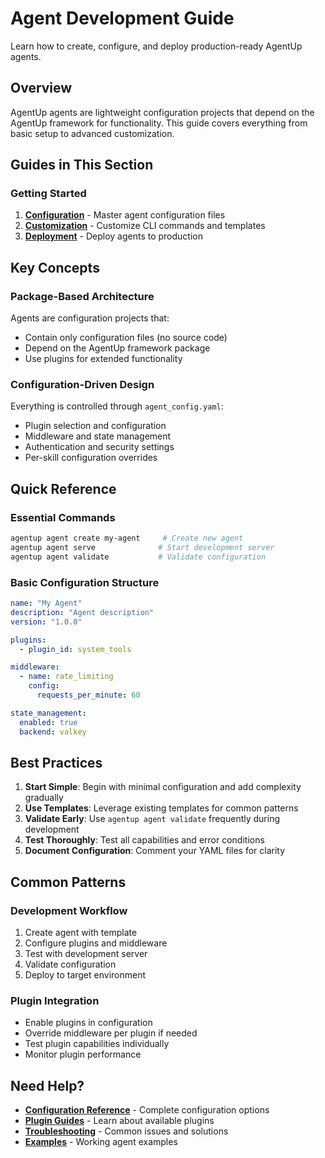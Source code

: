 # Agent Development Guide

Learn how to create, configure, and deploy production-ready AgentUp agents.

## Overview

AgentUp agents are lightweight configuration projects that depend on the AgentUp framework for functionality. This guide covers everything from basic setup to advanced customization.

## Guides in This Section

### Getting Started
1. **[Configuration](configuration.md)** - Master agent configuration files
2. **[Customization](customization.md)** - Customize CLI commands and templates
3. **[Deployment](deployment.md)** - Deploy agents to production

## Key Concepts

### Package-Based Architecture
Agents are configuration projects that:
- Contain only configuration files (no source code)
- Depend on the AgentUp framework package
- Use plugins for extended functionality

### Configuration-Driven Design
Everything is controlled through `agent_config.yaml`:
- Plugin selection and configuration
- Middleware and state management
- Authentication and security settings
- Per-skill configuration overrides

## Quick Reference

### Essential Commands
```bash
agentup agent create my-agent     # Create new agent
agentup agent serve              # Start development server
agentup agent validate           # Validate configuration
```

### Basic Configuration Structure
```yaml
name: "My Agent"
description: "Agent description"
version: "1.0.0"

plugins:
  - plugin_id: system_tools

middleware:
  - name: rate_limiting
    config:
      requests_per_minute: 60

state_management:
  enabled: true
  backend: valkey
```

## Best Practices

1. **Start Simple**: Begin with minimal configuration and add complexity gradually
2. **Use Templates**: Leverage existing templates for common patterns
3. **Validate Early**: Use `agentup agent validate` frequently during development
4. **Test Thoroughly**: Test all capabilities and error conditions
5. **Document Configuration**: Comment your YAML files for clarity

## Common Patterns

### Development Workflow
1. Create agent with template
2. Configure plugins and middleware
3. Test with development server
4. Validate configuration
5. Deploy to target environment

### Plugin Integration
- Enable plugins in configuration
- Override middleware per plugin if needed
- Test plugin capabilities individually
- Monitor plugin performance

## Need Help?

- **[Configuration Reference](../../reference/configuration-schema.md)** - Complete configuration options
- **[Plugin Guides](../plugin-development/)** - Learn about available plugins
- **[Troubleshooting](../../troubleshooting/)** - Common issues and solutions
- **[Examples](../../examples/)** - Working agent examples